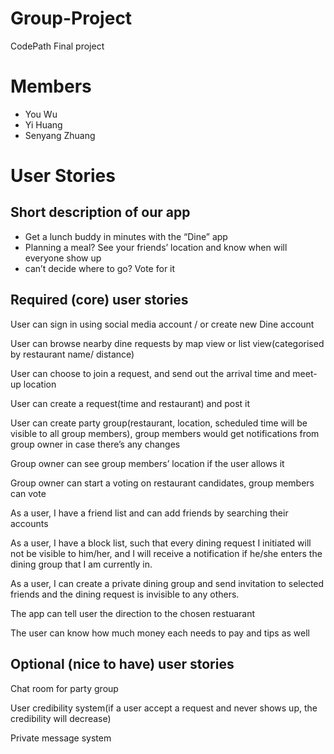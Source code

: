 # Group-Project
CodePath Final project

# Members
- You Wu
- Yi Huang
- Senyang Zhuang

# User Stories

## Short description of our app
- Get a lunch buddy in minutes with the “Dine” app
- Planning a meal? See your friends’ location and know when will everyone show up
- can’t decide where to go? Vote for it

## Required (core) user stories
User can sign in using social media account / or create new Dine account

User can browse nearby dine requests by map view or list view(categorised by restaurant name/ distance)

User can choose to join a request, and send out the arrival time and meet-up location

User can create a request(time and restaurant) and post it

User can create party group(restaurant, location, scheduled time will be visible to all group members), group members would get
notifications from group owner in case there’s any changes

Group owner can see group members’ location if the user allows it

Group owner can start a voting on restaurant candidates, group members can vote

As a user, I have a friend list  and can add friends by searching their accounts 

As a user, I have a block list, such that every dining request I initiated will not be visible to him/her, and I will receive a notification if he/she enters the dining group that I am currently in.

As a user, I can create a private dining group and send invitation to selected friends and the dining request is invisible to any others.  

The app can tell user the direction to the chosen restuarant

The user can know how much money each needs to pay and tips as well

## Optional (nice to have) user stories
Chat room for party group

User credibility system(if a user accept a request and never shows up, the credibility will decrease)

Private message system
